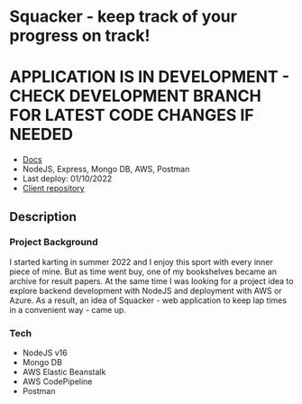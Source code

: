 # Squacker - keep track of your progress on track!
# APPLICATION IS IN DEVELOPMENT - CHECK DEVELOPMENT BRANCH FOR LATEST CODE CHANGES IF NEEDED

- [Docs](http://trackerapi-env.eba-ndvpxezg.eu-north-1.elasticbeanstalk.com/docs/)
- NodeJS, Express, Mongo DB, AWS, Postman
- Last deploy: 01/10/2022
- [Client repository](https://github.com/arly-0/-Track-session-results-tracker-client)

## Description

### Project Background
I started karting in summer 2022 and I enjoy this sport with every inner piece of mine. 
But as time went buy, one of my bookshelves became an archive for result papers.
At the same time I was looking for a project idea to explore backend development with NodeJS and deployment with AWS or Azure.
As a result, an idea of Squacker - web application to keep lap times in a convenient way - came up.

### Tech
- NodeJS v16
- Mongo DB
- AWS Elastic Beanstalk
- AWS CodePipeline
- Postman
